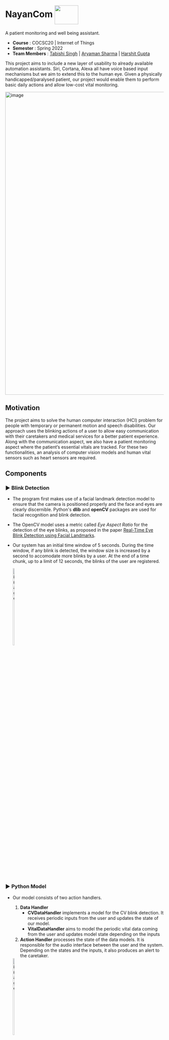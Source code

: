 # NayanCom <image src="https://user-images.githubusercontent.com/57539040/161391234-3518c685-61e4-4acd-b602-c6e95d008362.png" align = "center" height = 60px width = 75px>

A patient monitoring and well being assistant.

- **Course** : COCSC20 | Internet of Things
- **Semester** : Spring 2022
- **Team Members** : [Tabishi Singh](https://github.com/TabishiSingh06) | [Aryaman Sharma](https://github.com/aryamansharma01) | [Harshit Gupta](https://github.com/TheGupta2012) 

This project aims to include a new layer of usability to already available automation assistants. Siri, Cortana, Alexa all have voice based input mechanisms but we aim to extend this to the human eye. Given a physically handicapped/paralysed patient, our project would enable them to perform basic daily actions and allow low-cost vital monitoring.
  
<img width="960" alt="image" src="https://user-images.githubusercontent.com/69653249/161682962-66e713ac-7335-42f5-a940-101f2abce485.png">
  
## Motivation 
The project aims to solve the human computer interaction (HCI) problem for people with temporary or permanent motion and speech disabilities. Our approach uses the blinking actions of a user to allow easy communication with their caretakers and medical services for a better patient experience. Along with the communication aspect, we also have a patient monitoring aspect where the patient’s essential vitals are tracked. For these two functionalities, an analysis of computer vision models and human vital sensors such as heart sensors are required.

## Components 
### ▶️ Blink Detection 
- The program first makes use of a facial landmark detection model to ensure that the camera is positioned properly and the face and eyes are clearly discernible. Python's **dlib** and **openCV** packages are used for facial recognition and blink detection.
- The OpenCV model uses a metric called *Eye Aspect Ratio* for the detection of the eye blinks, as proposed in the paper [Real-Time Eye Blink Detection using Facial Landmarks](http://vision.fe.uni-lj.si/cvww2016/proceedings/papers/05.pdf). 
- Our system has an initial time window of 5 seconds. During the time window, if any blink is detected, the window size is increased by a second to accomodate more blinks by a user. At the end of a time chunk, up to a limit of 12 seconds, the blinks of the user are registered.

  <img width="10%" height="25%" alt="image" src="https://user-images.githubusercontent.com/54472596/161683149-85018dec-1a04-40ac-984d-d850cc85f5aa.png">

### ▶️ Python Model
- Our model consists of two action handlers.

  1. **Data Handler** 
     - **CVDataHandler** implements a model for the CV blink detection. It receives periodic inputs from the user and updates the state of our model.
     - **VitalDataHandler** aims to model the periodic vital data coming from the user and updates model state depending on  the inputs
  2. **Action Handler** processes the state of the data models. It is responsible for the audio interface between the user and the system. Depending on the states and the inputs, it also produces an alert to the caretaker.
  
  <img width="10%" height="25%" alt="image" src="https://user-images.githubusercontent.com/54472596/161683332-be55e94d-6099-4c4f-aa14-03d3376c5772.png">


### ▶️ Vital Detection
 - For heart rate sensing, we utilised a plug-and-play heart-rate sensor for Arduino.
 - The sensor was connected to an Arduino Nano for processing, and an  HC-05 bluetooth module for communicating patient vitals to our model.
 - Data is periodically sent to the data handler, following which the appropriate action is taken.

  <img width="10%" height="25%" alt="image" src="https://user-images.githubusercontent.com/54472596/161683363-70b31bcc-db09-4e9d-9a14-909d6289ea93.png">

### ▶️ Website 
- For the user interface we made a website using the React.js framework.
- The website runs on a nodeJS server and initially reads the caretaker’s contact info from the homepage. 
- This contact info is used to alert the caretaker when the person makes a choice from the NayanCommand chart.
- The website communicates with the python model using JSON files. The site alerts the caretaker with the status of the vitals, commands which the patient issues and whether there is an emergency situation or not.
  
  <img width="960" alt="image" src="https://user-images.githubusercontent.com/69653249/161683014-b54fce1f-eea8-40e3-a9f8-994619087a28.png">


  
